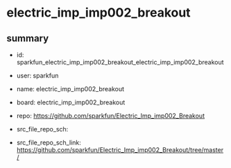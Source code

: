 # electric_imp_imp002_breakout
 
## summary 
* id: sparkfun_electric_imp_imp002_breakout_electric_imp_imp002_breakout
* user: sparkfun
* name: electric_imp_imp002_breakout
* board: electric_imp_imp002_breakout
* repo: https://github.com/sparkfun/Electric_Imp_imp002_Breakout



* src_file_repo_sch: 
* src_file_repo_sch_link: https://github.com/sparkfun/Electric_Imp_imp002_Breakout/tree/master/






